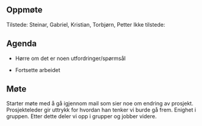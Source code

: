 ## Oppmøte
Tilstede: Steinar, Gabriel, Kristian, Torbjørn, Petter
Ikke tilstede:

## Agenda
- Hørre om det er noen utfordringer/spørmsål

- Fortsette arbeidet

## Møte
Starter møte med å gå igjennom mail som sier noe om endring av prosjekt. Prosjekteleder gir uttrykk for hvordan han
tenker vi burde gå frem. Enighet i gruppen. 
Etter dette deler vi opp i grupper og jobber videre.
